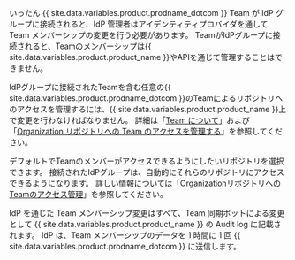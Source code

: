 いったん {{ site.data.variables.product.prodname_dotcom }} Team が IdP グループに接続されると、IdP 管理者はアイデンティティプロバイダを通して Team メンバーシップの変更を行う必要があります。 TeamがIdPグループに接続されると、Teamのメンバーシップは{{ site.data.variables.product.product_name }}やAPIを通じて管理することはできません。

IdPグループに接続されたTeamを含む任意の{{ site.data.variables.product.prodname_dotcom }}のTeamによるリポジトリへのアクセスを管理するには、{{ site.data.variables.product.product_name }}上で変更を行わなければなりません。 詳細は「[Team について](/articles/about-teams)」および「[Organization リポジトリへの Team のアクセスを管理する](/articles/managing-team-access-to-an-organization-repository)」を参照してください。

デフォルトでTeamのメンバーがアクセスできるようにしたいリポジトリを選択できます。 接続されたIdPグループは、自動的にそれらのリポジトリにアクセスできるようになります。 詳しい情報については「[OrganizationリポジトリへのTeamのアクセス管理](/articles/managing-team-access-to-an-organization-repository)」を参照してください。

IdP を通じた Team メンバーシップ変更はすべて、Team 同期ボットによる変更として {{ site.data.variables.product.product_name }} の Audit log に記載されます。 IdP は、Team メンバーシップのデータを 1 時間に 1 回 {{ site.data.variables.product.prodname_dotcom }} に送信します。